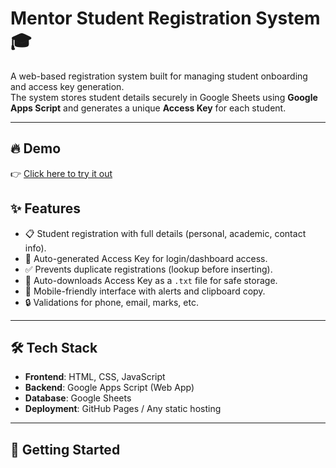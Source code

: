 # Mentor Student Registration System 🎓

A web-based registration system built for managing student onboarding and access key generation.  
The system stores student details securely in Google Sheets using **Google Apps Script** and generates a unique **Access Key** for each student.

---

## 🔥 Demo
👉 [Click here to try it out](https://jason1987martis.github.io/mentortracker/index.html)  


## ✨ Features
- 📋 Student registration with full details (personal, academic, contact info).
- 🔑 Auto-generated Access Key for login/dashboard access.
- ✅ Prevents duplicate registrations (lookup before inserting).
- 📂 Auto-downloads Access Key as a `.txt` file for safe storage.
- 📱 Mobile-friendly interface with alerts and clipboard copy.
- 🔒 Validations for phone, email, marks, etc.

---

## 🛠️ Tech Stack
- **Frontend**: HTML, CSS, JavaScript
- **Backend**: Google Apps Script (Web App)
- **Database**: Google Sheets
- **Deployment**: GitHub Pages / Any static hosting

---

## 🚀 Getting Started

